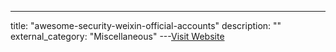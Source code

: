 ---
title: "awesome-security-weixin-official-accounts"
description: ""
external_category: "Miscellaneous"
---[Visit Website](https://github.com/DropsOfZut/awesome-security-weixin-official-accounts)

